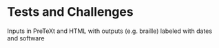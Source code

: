 # Tests and Challenges

Inputs in PreTeXt and HTML with outputs (e.g. braille) labeled with dates and software
